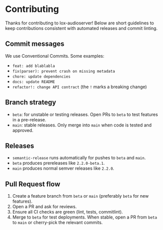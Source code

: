 # Contributing

Thanks for contributing to lox-audioserver! Below are short guidelines to keep contributions consistent with automated releases and commit linting.

## Commit messages
We use Conventional Commits. Some examples:

- `feat: add blablabla`
- `fix(parser): prevent crash on missing metadata`
- `chore: update dependencies`
- `docs: update README`
- `refactor!: change API contract` (the `!` marks a breaking change)

## Branch strategy
- `beta`: for unstable or testing releases. Open PRs to `beta` to test features in a pre-release.
- `main`: stable releases. Only merge into `main` when code is tested and approved.

## Releases
- `semantic-release` runs automatically for pushes to `beta` and `main`.
- `beta` produces prereleases like `2.2.0-beta.1`.
- `main` produces normal semver releases like `2.2.0`.

## Pull Request flow
1. Create a feature branch from `beta` or `main` (preferably `beta` for new features).
2. Open a PR and ask for reviews.
3. Ensure all CI checks are green (lint, tests, commitlint).
4. Merge to `beta` for test deployments. When stable, open a PR from `beta` to `main` or cherry-pick the relevant commits.
